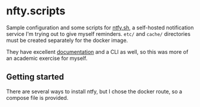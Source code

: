 # nfty.scripts

Sample configuration and some scripts for [ntfy.sh][ntfy], a self-hosted
notification service I'm trying out to give myself reminders. `etc/` and
`cache/` directories must be created separately for the docker image.

They have excellent [documentation][docs] and a CLI as well, so this was
more of an academic exercise for myself.

## Getting started

There are several ways to install ntfy, but I chose the docker route, so
a compose file is provided.

[ntfy]: https://ntfy.sh
[docs]: https://docs.ntfy.sh
